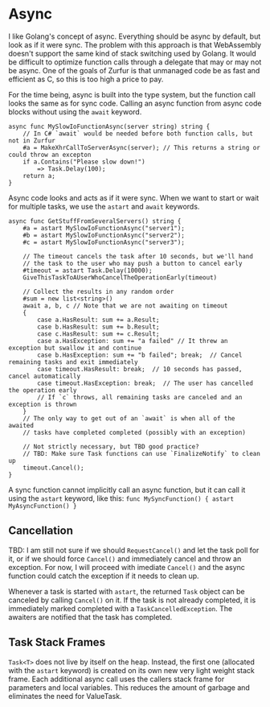 # Async

I like Golang's concept of async.  Everything should be async by
default, but look as if it were sync.  The problem with this approach is
that WebAssembly doesn't support the same kind of stack switching used by
Golang. It would be difficult to optimize function calls through a delegate
that may or may not be async.  One of the goals of Zurfur is that unmanaged
code be as fast and efficient as C, so this is too high a price to pay.

For the time being, async is built into the type system, but the
function call looks the same as for sync code.  Calling an async function
from async code blocks without using the `await` keyword. 

    async func MySlowIoFunctionAsync(server string) string {
        // In C# `await` would be needed before both function calls, but not in Zurfur
        #a = MakeXhrCallToServerAsync(server); // This returns a string or could throw an excepton
        if a.Contains("Please slow down!")
            => Task.Delay(100);
        return a;
    }

Async code looks and acts as if it were sync.  When we want to start
or wait for multiple tasks, we use the `astart` and `await` keywords.

    async func GetStuffFromSeveralServers() string {
        #a = astart MySlowIoFunctionAsync("server1");
        #b = astart MySlowIoFunctionAsync("server2");
        #c = astart MySlowIoFunctionAsync("server3");

        // The timeout cancels the task after 10 seconds, but we'll hand
        // the task to the user who may push a button to cancel early
        #timeout = astart Task.Delay(10000); 
        GiveThisTaskToAUserWhoCancelTheOperationEarly(timeout)

        // Collect the results in any random order
        #sum = new list<string>()
        await a, b, c // Note that we are not awaiting on timeout
        {
            case a.HasResult: sum += a.Result;
            case b.HasResult: sum += b.Result;
            case c.HasResult: sum += c.Result;
            case a.HasException: sum += "a failed" // It threw an exception but swallow it and continue
            case b.HasException: sum += "b failed"; break;  // Cancel remaining tasks and exit immediately
            case timeout.HasResult: break;  // 10 seconds has passed, cancel automatically
            case timeout.HasException: break;  // The user has cancelled the operation early
            // If `c` throws, all remaining tasks are canceled and an exception is thrown
        }
        // The only way to get out of an `await` is when all of the awaited
        // tasks have completed completed (possibly with an exception)

        // Not strictly necessary, but TBD good practice? 
        // TBD: Make sure Task functions can use `FinalizeNotify` to clean up
        timeout.Cancel();  
    }

A sync function cannot implicitly call an async function, but it can call it
using the `astart` keyword, like this: `func MySyncFunction() { astart MyAsyncFunction() }`

## Cancellation

TBD: I am still not sure if we should `RequestCancel()` and let the task poll for it, or
if we should force `Cancel()` and immediately cancel and throw an exception.  For
now, I will proceed with imediate `Cancel()` and the async function could catch
the exception if it needs to clean up.

Whenever a task is started with `astart`, the returned `Task` object can be canceled
by calling `Cancel()` on it.  If the task is not already completed, it is immediately 
marked completed with a `TaskCancelledException`.  The awaiters are notified that
the task has completed.

## Task Stack Frames

`Task<T>` does not live by itself on the heap.  Instead, the first one (allocated
with the `astart` keyword) is created on its own new very light weight stack frame.
Each additional async call uses the callers stack frame for parameters and local
variables.  This reduces the amount of garbage and eliminates the need for ValueTask.

